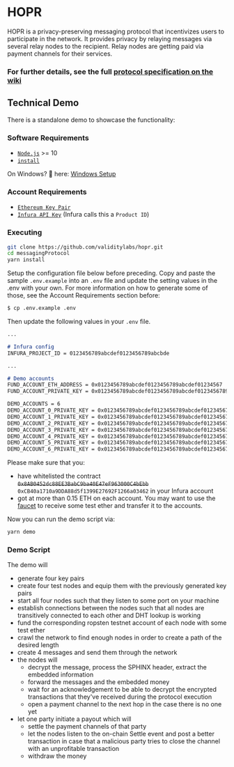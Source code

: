 # HOPR
HOPR is a privacy-preserving messaging protocol that incentivizes users to participate in the network. It provides privacy by relaying messages via several relay nodes to the recipient. Relay nodes are getting paid via payment channels for their services.

### For further details, see the full [protocol specification on the wiki](../../wiki)

## Technical Demo
There is a standalone demo to showcase the functionality:

### Software Requirements
- [`Node.js`](https://nodejs.org/en/download/) >= 10
- [`install`](https://yarnpkg.com/en/docs/install)

On Windows? 👀 here: [Windows Setup](../../wiki/Setup#Windows)

### Account Requirements
- [`Ethereum Key Pair`](../../wiki/Setup/#PrivateKeyGeneration)
- [`Infura API Key`](../../wiki/Setup/#Infura) (Infura calls this a `Product ID`)

### Executing

```sh
git clone https://github.com/validitylabs/hopr.git
cd messagingProtocol
yarn install
```

Setup the configuration file below before preceding. Copy and paste the sample `.env.example` 
into an `.env` file and update the setting values in the .env with your own. For more information
on how to generate some of those, see the Account Requirements section before:

```sh
$ cp .env.example .env
```

Then update the following values in your `.env` file.

```markdown
...

# Infura config
INFURA_PROJECT_ID = 0123456789abcdef0123456789abcbde

...

# Demo accounts
FUND_ACCOUNT_ETH_ADDRESS = 0x0123456789abcdef0123456789abcdef01234567
FUND_ACCOUNT_PRIVATE_KEY = 0x0123456789abcdef0123456789abcdef0123456789abcdef0123456789abcdef

DEMO_ACCOUNTS = 6
DEMO_ACCOUNT_0_PRIVATE_KEY = 0x0123456789abcdef0123456789abcdef0123456789abcdef0123456789abcdef
DEMO_ACCOUNT_1_PRIVATE_KEY = 0x0123456789abcdef0123456789abcdef0123456789abcdef0123456789abcdef
DEMO_ACCOUNT_2_PRIVATE_KEY = 0x0123456789abcdef0123456789abcdef0123456789abcdef0123456789abcdef
DEMO_ACCOUNT_3_PRIVATE_KEY = 0x0123456789abcdef0123456789abcdef0123456789abcdef0123456789abcdef
DEMO_ACCOUNT_4_PRIVATE_KEY = 0x0123456789abcdef0123456789abcdef0123456789abcdef0123456789abcdef
DEMO_ACCOUNT_5_PRIVATE_KEY = 0x0123456789abcdef0123456789abcdef0123456789abcdef0123456789abcdef
DEMO_ACCOUNT_6_PRIVATE_KEY = 0x0123456789abcdef0123456789abcdef0123456789abcdef0123456789abcdef
```

Please make sure that you:
- have whitelisted the contract ~~`0x8AB0452dc88EE3BabC9ba40E47eF963000C4bEbb`~~ `0xCB40a1710a9DDA88d5f1399E27692F1266a03462` in your Infura account
- got at more than 0.15 ETH on each account. You may want to use the [faucet](https://faucet.ropsten.be/) to receive some test ether and transfer it to the accounts.

Now you can run the demo script via:

```sh
yarn demo
```

### Demo Script
The demo will
- generate four key pairs
- create four test nodes and equip them with the previously generated key pairs
- start all four nodes such that they listen to some port on your machine
- establish connections between the nodes such that all nodes are transitively connected to each other and DHT lookup is working
- fund the corresponding ropsten testnet account of each node with some test ether
- crawl the network to find enough nodes in order to create a path of the desired length
- create 4 messages and send them through the network
- the nodes will 
    - decrypt the message, process the SPHINX header, extract the embedded information
    - forward the messages and the embedded money
    - wait for an acknowledgement to be able to decrypt the encrypted transactions that they've received during the protocol execution
    - open a payment channel to the next hop in the case there is no one yet
- let one party initiate a payout which will
    - settle the payment channels of that party
    - let the nodes listen to the on-chain Settle event and post a better transaction in case that a malicious party tries to close the channel with an unprofitable transaction
    - withdraw the money
